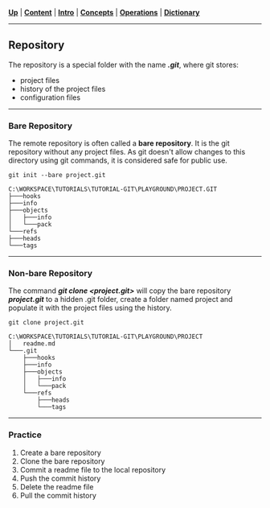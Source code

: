 [**Up**](concepts.md) |
[**Content**](../README.md) |
[**Intro**](../01-Introduction/introduction.md) |
[**Concepts**](../02-Concepts/concepts.md) |
[**Operations**](../03-Operations/operations.md) |
[**Dictionary**](../04-Appendix/dictionary.md)
________________________________________________________________________________

## Repository

The repository is a special folder with the name ***.git***, where git stores:
- project files
- history of the project files
- configuration files

-------------------------------------------------------------------------------
### Bare Repository

The remote repository is often called a **bare repository**. It is
the git repository without any project files. As git doesn't allow
changes to this directory using git commands, it is considered safe for 
public use. 

```
git init --bare project.git

C:\WORKSPACE\TUTORIALS\TUTORIAL-GIT\PLAYGROUND\PROJECT.GIT
├───hooks
├───info
├───objects
│   ├───info
│   └───pack
└───refs
├───heads
└───tags
```

-------------------------------------------------------------------------------
### Non-bare Repository

The command ***git clone <project.git>*** will copy the bare repository
***project.git*** to a hidden .git folder, create a folder named project and 
populate it with the project files using the history.

```
git clone project.git

C:\WORKSPACE\TUTORIALS\TUTORIAL-GIT\PLAYGROUND\PROJECT
│   readme.md
└───.git
    ├───hooks
    ├───info
    ├───objects
    │   ├───info
    │   └───pack
    └───refs
        ├───heads
        └───tags
```

-------------------------------------------------------------------------------
### Practice

1. Create a bare repository
2. Clone the bare repository
3. Commit a readme file to the local repository
4. Push the commit history
5. Delete the readme file
6. Pull the commit history
